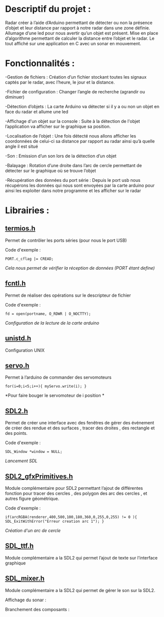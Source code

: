 # Descriptif du projet :

Radar créer à l’aide d’Arduino permettant de détecter ou non la présence d’objet et leur distance par rapport à notre radar dans une zone définie.
Allumage d’une led pour nous avertir qu’un objet est présent.
Mise en place d’algorithme permettant de calculer la distance entre l’objet et le radar.
Le tout affiché sur une application en C avec un sonar en mouvement.

# Fonctionnalités :

-Gestion de fichiers :
Création d’un fichier stockant toutes les signaux captés par le radar, avec l’heure, le jour et la distance.

-Fichier de configuration :
Changer l’angle de recherche (agrandir ou diminuer)

-Détection d’objets :
La carte Arduino va détecter si il y a ou non un objet en face du radar et allume une led

-Affichage d'un objet sur la console :
Suite à la détection de l'objet l’application va afficher sur le graphique sa position.

-Localisation de l’objet :
Une fois détecté nous allons afficher les coordonnées de celui-ci sa distance par rapport au radar ainsi qu’à quelle angle il est situé

-Son :
Emission d’un son lors de la détection d’un objet

-Balayage :
Rotation d’une droite dans l’arc de cercle permettant de détecter sur le graphique où se trouve l’objet

-Récupération des données du port série :
Depuis le port usb nous récupérons les données qui nous sont envoyées par la carte arduino pour ainsi les exploiter dans notre programme et les afficher sur le radar

# Librairies :

## [termios.h](http://manpagesfr.free.fr/man/man3/termios.3.html) 
Permet de contrôler les ports séries (pour nous le port USB)

Code d'exemple :

`PORT.c_cflag |= CREAD;` 

*Cela nous permet de vérifier la réception de données (PORT étant define)*

## [fcntl.h](http://manpagesfr.free.fr/man/man2/fcntl.2.html) 
Permet de réaliser des opérations sur le descripteur de fichier

Code d'exemple :

`fd = open(portname, O_RDWR | O_NOCTTY);` 

*Configuration de la lecture de la carte arduino*

## [unistd.h](https://pubs.opengroup.org/onlinepubs/7908799/xsh/unistd.h.html) 
Configuration UNIX

## [servo.h](https://github.com/arduino-libraries/Servo) 
Permet à l’arduino de commander des servomoteurs

`for(i=0;i<5;i++){
    myServo.write(i);
 }
`

*Pour faire bouger le servomoteur de i position *

## [SDL2.h]() 
Permet de créer une interface avec des fenêtres de gérer des événement de créer des rendue et des surfaces  , tracer des droites , des rectangle et des points.

Code d'exemple :

`SDL_Window *window = NULL;` 

*Lancement SDL*

## [SDL2_gfxPrimitives.h](http://www.ferzkopp.net/Software/SDL2_gfx/Docs/html/_s_d_l2__gfx_primitives_8h.html) 
Module complémentaire pour SDL2 permettant l’ajout de différentes fonction pour tracer des cercles , des polygon des arc des cercles , et autres figure géométrique.

Code d'exemple :

`if(arcRGBA(renderer,400,500,100,180,360,0,255,0,255) != 0 ){   
    SDL_ExitWithError("Erreur creation arc 1");
  }
` 

*Création d'un arc de cercle*

## [SDL_ttf.h](https://www.libsdl.org/projects/SDL_ttf/docs/SDL_ttf.html) 
Module complémentaire a la SDL2 qui permet l’ajout de texte sur l’interface graphique

## [SDL_mixer.h](https://www.libsdl.org/projects/SDL_mixer/docs/SDL_mixer.html) 
Module complémentaire a la SDL2 qui permet de gérer le son sur la SDL2.

Affichage du sonar :

[](https://hackster.imgix.net/uploads/attachments/208605/radar.jpg)

Branchement des composants :

